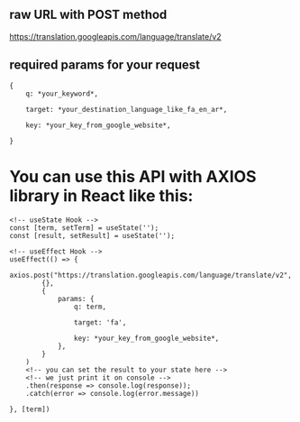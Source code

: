## raw URL with POST method

https://translation.googleapis.com/language/translate/v2

## required params for your request

    {
        q: *your_keyword*,

        target: *your_destination_language_like_fa_en_ar*,

        key: *your_key_from_google_website*,

    }

# You can use this API with AXIOS library in React like this:

    <!-- useState Hook -->
    const [term, setTerm] = useState('');
    const [result, setResult] = useState(''); 

    <!-- useEffect Hook -->
    useEffect(() => {       
        axios.post("https://translation.googleapis.com/language/translate/v2",
            {},
            {
                params: {
                    q: term,

                    target: 'fa',

                    key: *your_key_from_google_website*,
                },
            }
        )
        <!-- you can set the result to your state here -->
        <!-- we just print it on console -->
        .then(response => console.log(response));
        .catch(error => console.log(error.message))
        
    }, [term])
